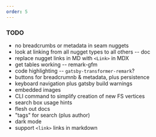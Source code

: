 ```yaml
---
order: 5
---
```


### TODO

* no breadcrumbs or metadata in seam nuggets
* look at linking from all nugget types to all others -- doc
* replace nugget links in MD with `<Link>` in MDX
* get tables working -- remark-gfm
* code highlighting -- `gatsby-transformer-remark`?
* buttons for breadcrumnb & metadata, plus persistence
* keyboard navigation plus gatsby build warnings
* embedded images
* CLI command to simplify creation of new FS vertices
* search box usage hints
* flesh out docs
* "tags" for search (plus author)
* dark mode
* support `<link>` links in markdown
